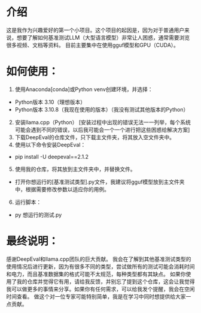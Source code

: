 # 介绍
这是我作为兴趣爱好的第一个小项目。这个项目的起因是，因为对于普通用户来说，想要了解如何基准测试LLM（大型语言模型）非常让人困惑，通常需要浏览很多视频、文档等资料。
目前主要集中在使用gguf模型和GPU（CUDA）。

# 如何使用：

1. 使用Anaconda[conda]或Python venv创建环境，并选择：
  - Python版本 3.10（理想版本）
  - Python版本 3.10.8（我现在使用的版本）（我没有测试其他版本的Python）
2. 安装llama.cpp（Python） [安装过程中出现的错误无法一一列举，每个系统可能会遇到不同的错误，以后我可能会一个一个进行把这些困惑给解决方案]
3. 下载DeepEval的仓库文件，只下载主文件夹，将其放入空文件夹中。
4. 使用以下命令安装DeepEval：
  - pip install -U deepeval==2.1.2
5. 使用我的仓库，将其放到主文件夹中，并替换文件。
  - 打开你想运行的[基准测试类型].py文件，我建议将gguf模型放到主文件夹中，根据需要修改参数以适应你的用例。
6. 运行脚本：
  - py 想运行的测试.py
# 最终说明： 

感谢DeepEval和llama.cpp团队的巨大贡献。
我会在了解到其他基准测试类型的使用情况后进行更新，因为有很多不同的类型，尝试做所有的测试可能会消耗时间和电力，而且基准数据集的格式可能不太规范，每种类型都有其缺点。
如果你使用了我的仓库并觉得它有用，请给我反馈，并别忘了提到这个仓库，这会让我觉得我可以做更多的事情来分享。如果你有任何需求，可以给我发个提醒，我会在空闲时间查看。
做这个对一位专家可能特别简单，我是在学习中同时想提供给大家一点贡献。
